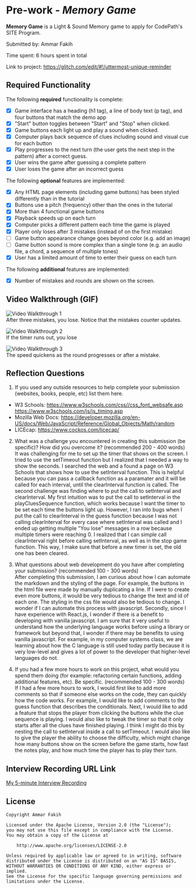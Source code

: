 # Pre-work - *Memory Game*

**Memory Game** is a Light & Sound Memory game to apply for CodePath's SITE Program. 

Submitted by: Ammar Fakih

Time spent: 6 hours spent in total

Link to project: https://glitch.com/edit/#!/uttermost-unique-reminder

## Required Functionality

The following **required** functionality is complete:

* [X] Game interface has a heading (h1 tag), a line of body text (p tag), and four buttons that match the demo app
* [X] "Start" button toggles between "Start" and "Stop" when clicked. 
* [X] Game buttons each light up and play a sound when clicked. 
* [X] Computer plays back sequence of clues including sound and visual cue for each button
* [X] Play progresses to the next turn (the user gets the next step in the pattern) after a correct guess. 
* [X] User wins the game after guessing a complete pattern
* [X] User loses the game after an incorrect guess

The following **optional** features are implemented:

* [X] Any HTML page elements (including game buttons) has been styled differently than in the tutorial
* [X] Buttons use a pitch (frequency) other than the ones in the tutorial
* [X] More than 4 functional game buttons
* [X] Playback speeds up on each turn
* [X] Computer picks a different pattern each time the game is played
* [X] Player only loses after 3 mistakes (instead of on the first mistake)
* [ ] Game button appearance change goes beyond color (e.g. add an image)
* [ ] Game button sound is more complex than a single tone (e.g. an audio file, a chord, a sequence of multiple tones)
* [X] User has a limited amount of time to enter their guess on each turn

The following **additional** features are implemented:

* [X] Number of mistakes and rounds are shown on the screen.

## Video Walkthrough (GIF)


![Video Walkthrough 1](https://media.giphy.com/media/WWNciXT92ULusoh6wL/giphy.gif)  
After three mistakes, you lose. Notice that the mistakes counter updates.  

![Video Walkthrough 2](https://media.giphy.com/media/DQPZUM1z9ojeDP58QL/giphy.gif)  
If the timer runs out, you lose  
  
![Video Walkthrough 3](https://media.giphy.com/media/mZOp1AQ81H0L7gyaY0/giphy.gif)  
The speed quickens as the round progresses or after a mistake.


## Reflection Questions
1. If you used any outside resources to help complete your submission (websites, books, people, etc) list them here. 
* W3 Schools: https://www.w3schools.com/css//css_font_websafe.asp
              https://www.w3schools.com/js/js_timing.asp
* Mozilla Web Docs: https://developer.mozilla.org/en-US/docs/Web/JavaScript/Reference/Global_Objects/Math/random 
* LICEcap: https://www.cockos.com/licecap/

2. What was a challenge you encountered in creating this submission (be specific)? How did you overcome it? (recommended 200 - 400 words)  
It was challenging for me to set up the timer that shows on the screen. I tried to use the setTimeout function but I realized that I needed a way to show the seconds. I searched the web and a found a page on W3 Schools that shows how to use the setInterval function. This is helpful because you can pass a callback function as a paramater and it will be called for each interval, until the clearInterval function is called. The second challenge was finding where to put the call to setInterval and clearInterval. My first intuition was to put the call to setInterval in the playCluesSequence function, which works because I want the timer to be set each time the buttons light up. However, I ran into bugs when I put the call to clearInterval in the guess function because I was not calling clearInterval for every case where setInterval was called and I ended up getting multiple "You lose" messages in a row because multiple timers were reaching 0. I realized that I can simple call clearInterval right before calling setInterval, as well as in the stop game function. This way, I make sure that before a new timer is set, the old one has been cleared. 

3. What questions about web development do you have after completing your submission? (recommended 100 - 300 words)  
After completing this submission, I am curious about how I can automate the markdown and the styling of the page. For example, the buttons in the html file were made by manually duplicating a line. If I were to create even more buttons, it would be very tedious to change the text and id of each one. The styling in the css file would also be tedious to change. I wonder if I can automate this process with javascript. Secondly, since I have experience with React.js, I wonder if there is a benefit to developing with vanilla javascript. I am sure that it very useful to understand how the underlying language works before using a library or framework but beyond that, I wonder if there may be benefits to using vanilla javascript. For example, in my computer systems class, we are learning about how the C language is still used today partly because it is very low-level and gives a lot of power to the developer that higher-level languages do not.

4. If you had a few more hours to work on this project, what would you spend them doing (for example: refactoring certain functions, adding additional features, etc). Be specific. (recommended 100 - 300 words)  
If I had a few more hours to work, I would first like to add more comments so that if someone else works on the code, they can quickly how the code works. For example, I would like to add comments to the guess function that describes the conditionals. Next, I would like to add a feature that stops the player from clicking the buttons while the clue sequence is playing. I would also like to tweak the timer so that it only starts after all the clues have finished playing. I think I might do this by nesting the call to setInterval inside a call to setTimeout. I would also like to give the player the ability to choose the difficulty, which might change how many buttons show on the screen before the game starts, how fast the notes play, and how much time the player has to play their turn. 


## Interview Recording URL Link

[My 5-minute Interview Recording](https://drive.google.com/file/d/1qIZWZgZesa5DS5e2_jn_r1VP8Q4WI_Sf/view?usp=sharing)


## License

    Copyright Ammar Fakih

    Licensed under the Apache License, Version 2.0 (the "License");
    you may not use this file except in compliance with the License.
    You may obtain a copy of the License at

        http://www.apache.org/licenses/LICENSE-2.0

    Unless required by applicable law or agreed to in writing, software
    distributed under the License is distributed on an "AS IS" BASIS,
    WITHOUT WARRANTIES OR CONDITIONS OF ANY KIND, either express or implied.
    See the License for the specific language governing permissions and
    limitations under the License.
